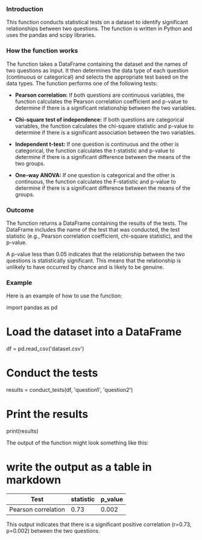 ### Introduction
This function conducts statistical tests on a dataset to identify significant relationships between two questions. The function is written in Python and uses the pandas and scipy libraries.

### How the function works
The function takes a DataFrame containing the dataset and the names of two questions as input. It then determines the data type of each question (continuous or categorical) and selects the appropriate test based on the data types. The function performs one of the following tests:

- **Pearson correlation:** If both questions are continuous variables, the function calculates the Pearson correlation coefficient and p-value to determine if there is a significant relationship between the two variables.

- **Chi-square test of independence:** If both questions are categorical variables, the function calculates the chi-square statistic and p-value to determine if there is a significant association between the two variables.

- **Independent t-test:** If one question is continuous and the other is categorical, the function calculates the t-statistic and p-value to determine if there is a significant difference between the means of the two groups.

- **One-way ANOVA:** If one question is categorical and the other is continuous, the function calculates the F-statistic and p-value to determine if there is a significant difference between the means of the groups.

### Outcome
The function returns a DataFrame containing the results of the tests. The DataFrame includes the name of the test that was conducted, the test statistic (e.g., Pearson correlation coefficient, chi-square statistic), and the p-value.

A p-value less than 0.05 indicates that the relationship between the two questions is statistically significant. This means that the relationship is unlikely to have occurred by chance and is likely to be genuine.

### Example
Here is an example of how to use the function:

import pandas as pd

# Load the dataset into a DataFrame
df = pd.read_csv('dataset.csv')

# Conduct the tests
results = conduct_tests(df, 'question1', 'question2')

# Print the results
print(results)

The output of the function might look something like this:

# write the output as a table in markdown
| Test | statistic | p_value |
| --- | --- | --- |
| Pearson correlation | 0.73 | 0.002 |

This output indicates that there is a significant positive correlation (r=0.73, p=0.002) between the two questions.



